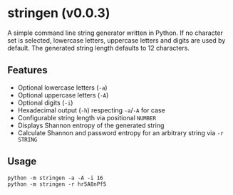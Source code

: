 # stringen (v0.0.3)

A simple command line string generator written in Python. If no character set
is selected, lowercase letters, uppercase letters and digits are used by
default. The generated string length defaults to 12 characters.

## Features
- Optional lowercase letters (`-a`)
- Optional uppercase letters (`-A`)
- Optional digits (`-i`)
- Hexadecimal output (`-h`) respecting `-a`/`-A` for case
- Configurable string length via positional `NUMBER`
- Displays Shannon entropy of the generated string
- Calculate Shannon and password entropy for an arbitrary string via `-r STRING`

## Usage
```
python -m stringen -a -A -i 16
python -m stringen -r hr5A8nPf5
```
